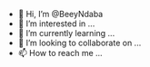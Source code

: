 - 👋 Hi, I’m @BeeyNdaba
- 👀 I’m interested in ...
- 🌱 I’m currently learning ...
- 💞️ I’m looking to collaborate on ...
- 📫 How to reach me ...

<!---
BeeyNdaba/BeeyNdaba is a ✨ special ✨ repository because its `README.md` (this file) appears on your GitHub profile.
You can click the Preview link to take a look at your changes.
--->

